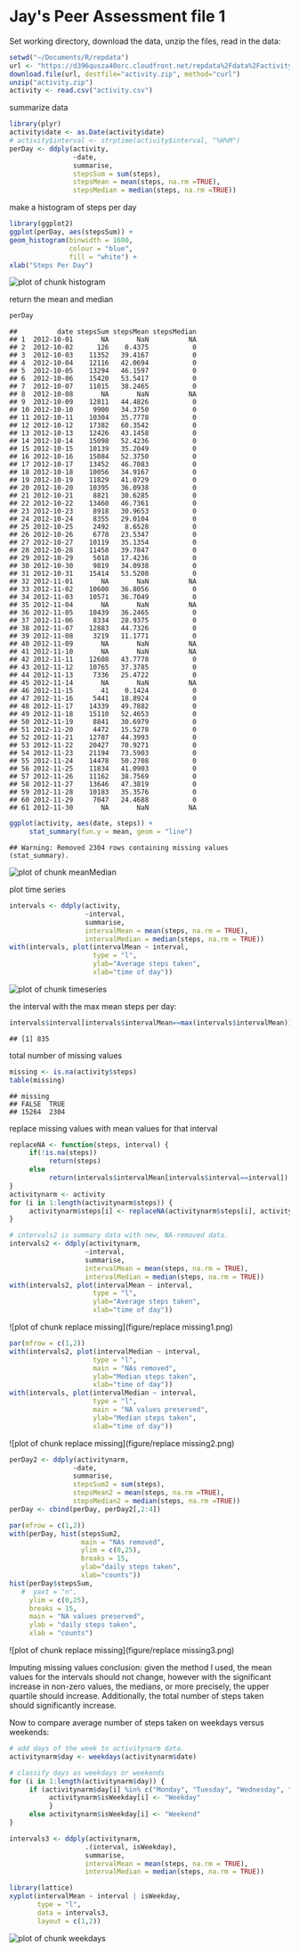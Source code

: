 Jay's Peer Assessment file 1
========================================================

Set working directory, download the data, unzip the files, read in the data:


```r
setwd("~/Documents/R/repdata")
url <- "https://d396qusza40orc.cloudfront.net/repdata%2Fdata%2Factivity.zip"
download.file(url, destfile="activity.zip", method="curl")
unzip("activity.zip")
activity <- read.csv("activity.csv")
```


summarize data

```r
library(plyr)
activity$date <- as.Date(activity$date)
# activity$interval <- strptime(activity$interval, "%H%M")
perDay <- ddply(activity, 
                ~date, 
                summarise, 
                stepsSum = sum(steps),
                stepsMean = mean(steps, na.rm =TRUE),
                stepsMedian = median(steps, na.rm =TRUE))
```

make a histogram of steps per day

```r
library(ggplot2)
ggplot(perDay, aes(stepsSum)) +
geom_histogram(binwidth = 1600,
               colour = "blue",
               fill = "white") +
xlab("Steps Per Day")
```

![plot of chunk histogram](figure/histogram.png) 

return the mean and median

```r
perDay
```

```
##          date stepsSum stepsMean stepsMedian
## 1  2012-10-01       NA       NaN          NA
## 2  2012-10-02      126    0.4375           0
## 3  2012-10-03    11352   39.4167           0
## 4  2012-10-04    12116   42.0694           0
## 5  2012-10-05    13294   46.1597           0
## 6  2012-10-06    15420   53.5417           0
## 7  2012-10-07    11015   38.2465           0
## 8  2012-10-08       NA       NaN          NA
## 9  2012-10-09    12811   44.4826           0
## 10 2012-10-10     9900   34.3750           0
## 11 2012-10-11    10304   35.7778           0
## 12 2012-10-12    17382   60.3542           0
## 13 2012-10-13    12426   43.1458           0
## 14 2012-10-14    15098   52.4236           0
## 15 2012-10-15    10139   35.2049           0
## 16 2012-10-16    15084   52.3750           0
## 17 2012-10-17    13452   46.7083           0
## 18 2012-10-18    10056   34.9167           0
## 19 2012-10-19    11829   41.0729           0
## 20 2012-10-20    10395   36.0938           0
## 21 2012-10-21     8821   30.6285           0
## 22 2012-10-22    13460   46.7361           0
## 23 2012-10-23     8918   30.9653           0
## 24 2012-10-24     8355   29.0104           0
## 25 2012-10-25     2492    8.6528           0
## 26 2012-10-26     6778   23.5347           0
## 27 2012-10-27    10119   35.1354           0
## 28 2012-10-28    11458   39.7847           0
## 29 2012-10-29     5018   17.4236           0
## 30 2012-10-30     9819   34.0938           0
## 31 2012-10-31    15414   53.5208           0
## 32 2012-11-01       NA       NaN          NA
## 33 2012-11-02    10600   36.8056           0
## 34 2012-11-03    10571   36.7049           0
## 35 2012-11-04       NA       NaN          NA
## 36 2012-11-05    10439   36.2465           0
## 37 2012-11-06     8334   28.9375           0
## 38 2012-11-07    12883   44.7326           0
## 39 2012-11-08     3219   11.1771           0
## 40 2012-11-09       NA       NaN          NA
## 41 2012-11-10       NA       NaN          NA
## 42 2012-11-11    12608   43.7778           0
## 43 2012-11-12    10765   37.3785           0
## 44 2012-11-13     7336   25.4722           0
## 45 2012-11-14       NA       NaN          NA
## 46 2012-11-15       41    0.1424           0
## 47 2012-11-16     5441   18.8924           0
## 48 2012-11-17    14339   49.7882           0
## 49 2012-11-18    15110   52.4653           0
## 50 2012-11-19     8841   30.6979           0
## 51 2012-11-20     4472   15.5278           0
## 52 2012-11-21    12787   44.3993           0
## 53 2012-11-22    20427   70.9271           0
## 54 2012-11-23    21194   73.5903           0
## 55 2012-11-24    14478   50.2708           0
## 56 2012-11-25    11834   41.0903           0
## 57 2012-11-26    11162   38.7569           0
## 58 2012-11-27    13646   47.3819           0
## 59 2012-11-28    10183   35.3576           0
## 60 2012-11-29     7047   24.4688           0
## 61 2012-11-30       NA       NaN          NA
```

```r
ggplot(activity, aes(date, steps)) +
     stat_summary(fun.y = mean, geom = "line")
```

```
## Warning: Removed 2304 rows containing missing values (stat_summary).
```

![plot of chunk meanMedian](figure/meanMedian.png) 


plot time series

```r
intervals <- ddply(activity, 
                   ~interval, 
                   summarise,
                   intervalMean = mean(steps, na.rm = TRUE), 
                   intervalMedian = median(steps, na.rm = TRUE))
with(intervals, plot(intervalMean ~ interval, 
                     type = "l", 
                     ylab="Average steps taken",
                     xlab="time of day"))
```

![plot of chunk timeseries](figure/timeseries.png) 

the interval with the max mean steps per day:

```r
intervals$interval[intervals$intervalMean==max(intervals$intervalMean)]
```

```
## [1] 835
```

total number of missing values

```r
missing <- is.na(activity$steps)
table(missing)
```

```
## missing
## FALSE  TRUE 
## 15264  2304
```

replace missing values with mean values for that interval

```r
replaceNA <- function(steps, interval) {
     if(!is.na(steps))
          return(steps)
     else 
          return(intervals$intervalMean[intervals$interval==interval])
}
activitynarm <- activity
for (i in 1:length(activitynarm$steps)) {
     activitynarm$steps[i] <- replaceNA(activitynarm$steps[i], activitynarm$interval[i])
}

# intervals2 is summary data with new, NA-removed data.
intervals2 <- ddply(activitynarm, 
                   ~interval, 
                   summarise,
                   intervalMean = mean(steps, na.rm = TRUE), 
                   intervalMedian = median(steps, na.rm = TRUE))
with(intervals2, plot(intervalMean ~ interval, 
                     type = "l", 
                     ylab="Average steps taken",
                     xlab="time of day"))
```

![plot of chunk replace missing](figure/replace missing1.png) 

```r
par(mfrow = c(1,2))
with(intervals2, plot(intervalMedian ~ interval, 
                     type = "l", 
                     main = "NAs removed",
                     ylab="Median steps taken",
                     xlab="time of day"))
with(intervals, plot(intervalMedian ~ interval, 
                     type = "l", 
                     main = "NA values preserved",
                     ylab="Median steps taken",
                     xlab="time of day"))
```

![plot of chunk replace missing](figure/replace missing2.png) 

```r
perDay2 <- ddply(activitynarm, 
                ~date, 
                summarise, 
                stepsSum2 = sum(steps),
                stepsMean2 = mean(steps, na.rm =TRUE),
                stepsMedian2 = median(steps, na.rm =TRUE))
perDay <- cbind(perDay, perDay2[,2:4])

par(mfrow = c(1,2))
with(perDay, hist(stepsSum2,
                  main = "NAs removed",
                  ylim = c(0,25),  
                  breaks = 15,
                  ylab="daily steps taken",
                  xlab="counts"))
hist(perDay$stepsSum, 
   #  yaxt = "n",
     ylim = c(0,25),
     breaks = 15,
     main = "NA values preserved",
     ylab = "daily steps taken",
     xlab = "counts")
```

![plot of chunk replace missing](figure/replace missing3.png) 

Imputing missing values conclusion:
given the method I used, the mean values for the intervals should not change, however with the significant increase in non-zero values, the medians, or more precisely, the upper quartile should increase. Additionally, the total number of steps taken should significantly increase.


Now to compare average number of steps taken on weekdays versus weekends:


```r
# add days of the week to activitynarm data.
activitynarm$day <- weekdays(activitynarm$date)

# classify days as weekdays or weekends
for (i in 1:length(activitynarm$day)) {
     if (activitynarm$day[i] %in% c("Monday", "Tuesday", "Wednesday", "Thursday", "Friday")) {
          activitynarm$isWeekday[i] <- "Weekday"
          }
     else activitynarm$isWeekday[i] <- "Weekend"
}

intervals3 <- ddply(activitynarm, 
                   .(interval, isWeekday), 
                   summarise,
                   intervalMean = mean(steps, na.rm = TRUE), 
                   intervalMedian = median(steps, na.rm = TRUE))

library(lattice)
xyplot(intervalMean ~ interval | isWeekday, 
       type = "l",
       data = intervals3, 
       layout = c(1,2))
```

![plot of chunk weekdays](figure/weekdays.png) 

